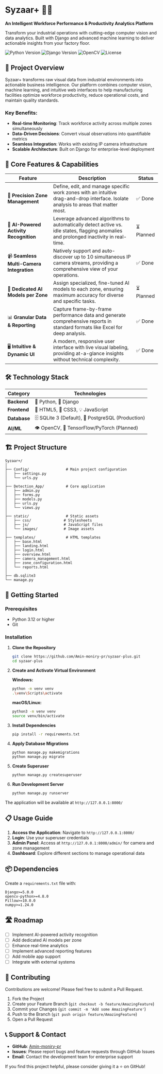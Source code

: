 # Syzaar+ 💛✨

**An Intelligent Workforce Performance & Productivity Analytics Platform**

Transform your industrial operations with cutting-edge computer vision and data analytics. Built with Django and advanced machine learning to deliver actionable insights from your factory floor.

![Python Version](https://img.shields.io/badge/Python-3.12-3776AB.svg?style=for-the-badge&logo=Python)
![Django Version](https://img.shields.io/badge/Django-5.0-092E20.svg?style=for-the-badge&logo=Django)
![OpenCV](https://img.shields.io/badge/OpenCV-4.8-5C3EE8.svg?style=for-the-badge&logo=OpenCV)
![License](https://img.shields.io/badge/License-MIT-yellow.svg?style=for-the-badge)

## 🎯 Project Overview

Syzaar+ transforms raw visual data from industrial environments into actionable business intelligence. Our platform combines computer vision, machine learning, and intuitive web interfaces to help manufacturing facilities optimize workforce productivity, reduce operational costs, and maintain quality standards.

### Key Benefits:
- **Real-time Monitoring**: Track workforce activity across multiple zones simultaneously
- **Data-Driven Decisions**: Convert visual observations into quantifiable metrics
- **Seamless Integration**: Works with existing IP camera infrastructure
- **Scalable Architecture**: Built on Django for enterprise-level deployment

## 🌟 Core Features & Capabilities

| Feature | Description | Status |
|---------|-------------|--------|
| 📍 **Precision Zone Management** | Define, edit, and manage specific work zones with an intuitive drag-and-drop interface. Isolate analysis to areas that matter most. | ✅ Done |
| 🧠 **AI-Powered Activity Recognition** | Leverage advanced algorithms to automatically detect active vs. idle states, flagging anomalies and prolonged inactivity in real-time. | ⏳ Planned |
| 📹 **Seamless Multi-Camera Integration** | Natively support and auto-discover up to 10 simultaneous IP camera streams, providing a comprehensive view of your operations. | ✅ Done |
| 🤖 **Dedicated AI Models per Zone** | Assign specialized, fine-tuned AI models to each zone, ensuring maximum accuracy for diverse and specific tasks. | ⏳ Planned |
| 📊 **Granular Data & Reporting** | Capture frame-by-frame performance data and generate comprehensive reports in standard formats like Excel for deep analysis. | ✅ Done |
| 🖥️ **Intuitive & Dynamic UI** | A modern, responsive user interface with live visual labeling, providing at-a-glance insights without technical complexity. | ✅ Done |

## 🛠️ Technology Stack

| Category | Technologies |
|----------|-------------|
| **Backend** | 🐍 Python, 🚀 Django |
| **Frontend** | 📄 HTML5, 🎨 CSS3, 💡 JavaScript |
| **Database** | 🗄️ SQLite 3 (Default), 🐘 PostgreSQL (Production) |
| **AI/ML** | 👁️ OpenCV, 🧠 TensorFlow/PyTorch (Planned) |

## 🏗️ Project Structure

```
Syzaar+/
│
├── Config/                 # Main project configuration
│   ├── settings.py
│   └── urls.py
│
├── Detection_App/          # Core application
│   ├── admin.py
│   ├── forms.py
│   ├── models.py
│   ├── urls.py
│   └── views.py
│
├── static/                 # Static assets
│   ├── css/               # Stylesheets
│   ├── js/                # JavaScript files
│   └── images/            # Image assets
│
├── templates/              # HTML templates
│   ├── base.html
│   ├── landing.html
│   ├── login.html
│   ├── overview.html
│   ├── camera_management.html
│   ├── zone_configuration.html
│   └── reports.html
│
├── db.sqlite3
└── manage.py
```

## 🚀 Getting Started

### Prerequisites

- Python 3.12 or higher
- Git

### Installation

1. **Clone the Repository**
   ```bash
   git clone https://github.com/Amin-moniry-pr/syzaar-plus.git
   cd syzaar-plus
   ```

2. **Create and Activate Virtual Environment**
   
   **Windows:**
   ```bash
   python -m venv venv
   .\venv\Scripts\activate
   ```
   
   **macOS/Linux:**
   ```bash
   python3 -m venv venv
   source venv/bin/activate
   ```

3. **Install Dependencies**
   ```bash
   pip install -r requirements.txt
   ```

4. **Apply Database Migrations**
   ```bash
   python manage.py makemigrations
   python manage.py migrate
   ```

5. **Create Superuser**
   ```bash
   python manage.py createsuperuser
   ```

6. **Run Development Server**
   ```bash
   python manage.py runserver
   ```

The application will be available at `http://127.0.0.1:8000/`

## 📋 Usage Guide

1. **Access the Application**: Navigate to `http://127.0.0.1:8000/`
2. **Login**: Use your superuser credentials
3. **Admin Panel**: Access at `http://127.0.0.1:8000/admin/` for camera and zone management
4. **Dashboard**: Explore different sections to manage operational data

## 📦 Dependencies

Create a `requirements.txt` file with:

```
Django>=5.0.0
opencv-python>=4.8.0
Pillow>=10.0.0
numpy>=1.24.0
```

## 🛣️ Roadmap

- [ ] Implement AI-powered activity recognition
- [ ] Add dedicated AI models per zone
- [ ] Enhance real-time analytics
- [ ] Implement advanced reporting features
- [ ] Add mobile app support
- [ ] Integrate with external systems

## 🤝 Contributing

Contributions are welcome! Please feel free to submit a Pull Request.

1. Fork the Project
2. Create your Feature Branch (`git checkout -b feature/AmazingFeature`)
3. Commit your Changes (`git commit -m 'Add some AmazingFeature'`)
4. Push to the Branch (`git push origin feature/AmazingFeature`)
5. Open a Pull Request


## 📞 Support & Contact

- **GitHub**: [Amin-moniry-pr](https://github.com/Amin-moniry-pr)
- **Issues**: Please report bugs and feature requests through GitHub Issues
- **Email**: Contact the development team for enterprise support

If you find this project helpful, please consider giving it a ⭐ on GitHub!

